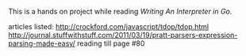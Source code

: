 This is a hands on project while reading _Writing An Interpreter in Go_.

articles listed:
http://crockford.com/javascript/tdop/tdop.html
http://journal.stuffwithstuff.com/2011/03/19/pratt-parsers-expression-parsing-made-easy/
reading till page #80